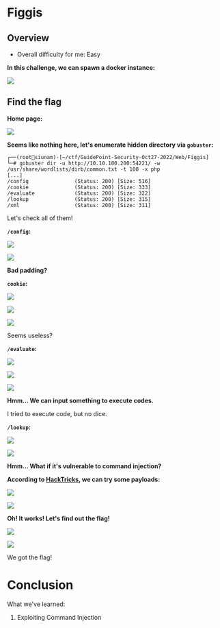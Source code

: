 # Figgis

## Overview

- Overall difficulty for me: Easy

**In this challenge, we can spawn a docker instance:**

![](https://raw.githubusercontent.com/siunam321/CTF-Writeups/main/GuidePoint-Security-Oct27-2022/images/Pasted%20image%2020221030032809.png)

## Find the flag

**Home page:**

![](https://raw.githubusercontent.com/siunam321/CTF-Writeups/main/GuidePoint-Security-Oct27-2022/images/Pasted%20image%2020221030032845.png)

**Seems like nothing here, let's enumerate hidden directory via `gobuster`:**
```
┌──(root🌸siunam)-[~/ctf/GuidePoint-Security-Oct27-2022/Web/Figgis]
└─# gobuster dir -u http://10.10.100.200:54221/ -w /usr/share/wordlists/dirb/common.txt -t 100 -x php
[...]
/config               (Status: 200) [Size: 516]
/cookie               (Status: 200) [Size: 333]
/evaluate             (Status: 200) [Size: 322]
/lookup               (Status: 200) [Size: 315]
/xml                  (Status: 200) [Size: 311]
```

Let's check all of them!

**`/config`:**

![](https://raw.githubusercontent.com/siunam321/CTF-Writeups/main/GuidePoint-Security-Oct27-2022/images/Pasted%20image%2020221030033950.png)

![](https://raw.githubusercontent.com/siunam321/CTF-Writeups/main/GuidePoint-Security-Oct27-2022/images/Pasted%20image%2020221030034000.png)

**Bad padding?**

**`cookie`:**

![](https://raw.githubusercontent.com/siunam321/CTF-Writeups/main/GuidePoint-Security-Oct27-2022/images/Pasted%20image%2020221030034026.png)

![](https://raw.githubusercontent.com/siunam321/CTF-Writeups/main/GuidePoint-Security-Oct27-2022/images/Pasted%20image%2020221030034034.png)

![](https://raw.githubusercontent.com/siunam321/CTF-Writeups/main/GuidePoint-Security-Oct27-2022/images/Pasted%20image%2020221030034045.png)

Seems useless?

**`/evaluate`:**

![](https://raw.githubusercontent.com/siunam321/CTF-Writeups/main/GuidePoint-Security-Oct27-2022/images/Pasted%20image%2020221030034139.png)

![](https://raw.githubusercontent.com/siunam321/CTF-Writeups/main/GuidePoint-Security-Oct27-2022/images/Pasted%20image%2020221030034146.png)

![](https://raw.githubusercontent.com/siunam321/CTF-Writeups/main/GuidePoint-Security-Oct27-2022/images/Pasted%20image%2020221030034152.png)

**Hmm... We can input something to execute codes.**

I tried to execute code, but no dice.

**`/lookup`:**

![](https://raw.githubusercontent.com/siunam321/CTF-Writeups/main/GuidePoint-Security-Oct27-2022/images/Pasted%20image%2020221030034744.png)

![](https://raw.githubusercontent.com/siunam321/CTF-Writeups/main/GuidePoint-Security-Oct27-2022/images/Pasted%20image%2020221030034812.png)

**Hmm... What if it's vulnerable to command injection?**

**According to [HackTricks](https://book.hacktricks.xyz/pentesting-web/command-injection#command-injection-execution), we can try some payloads:**

![](https://raw.githubusercontent.com/siunam321/CTF-Writeups/main/GuidePoint-Security-Oct27-2022/images/Pasted%20image%2020221030035033.png)

![](https://raw.githubusercontent.com/siunam321/CTF-Writeups/main/GuidePoint-Security-Oct27-2022/images/Pasted%20image%2020221030035049.png)

**Oh! It works! Let's find out the flag!**

![](https://raw.githubusercontent.com/siunam321/CTF-Writeups/main/GuidePoint-Security-Oct27-2022/images/Pasted%20image%2020221030035123.png)

![](https://raw.githubusercontent.com/siunam321/CTF-Writeups/main/GuidePoint-Security-Oct27-2022/images/Pasted%20image%2020221030035145.png)

We got the flag!

# Conclusion

What we've learned:

1. Exploiting Command Injection